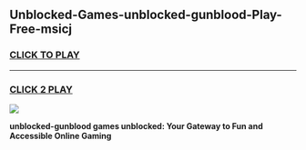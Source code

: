 
## Unblocked-Games-unblocked-gunblood-Play-Free-msicj
<h3>
<a href="https://premium76.site?title=unblocked-gunblood&ref=20M">CLICK TO PLAY</a></h3>
<hr>

<h3>
<a href="https://premium76.site?title=unblocked-gunblood&ref=20M">CLICK 2 PLAY</a>
  
</h3>

<a href="https://premium76.site?title=unblocked-gunblood&ref=19M"><img src="https://clearcache.store/games.png"></a>


**unblocked-gunblood games unblocked: Your Gateway to Fun and Accessible Online Gaming**
